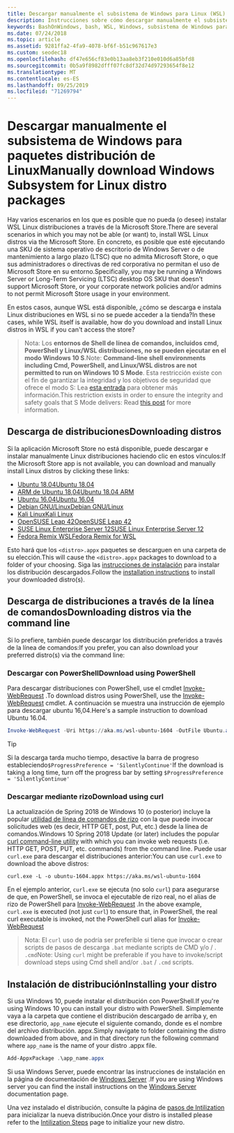 ```yaml
---
title: Descargar manualmente el subsistema de Windows para Linux (WSL) distribuciones
description: Instrucciones sobre cómo descargar manualmente el subsistema de Windows para distribuciones de Linux.
keywords: BashOnWindows, bash, WSL, Windows, subsistema de Windows para Linux, WSL, subsistema de Windows, distribución, Ubuntu, openSUSE, SLES, Debian, Kali
ms.date: 07/24/2018
ms.topic: article
ms.assetid: 9281ffa2-4fa9-4078-bf6f-b51c967617e3
ms.custom: seodec18
ms.openlocfilehash: df47e656cf83e0b13aa8eb3f210e010d6a85bfd8
ms.sourcegitcommit: 0b5a9f8982dfff07fc8df32d74d97293654f8e12
ms.translationtype: MT
ms.contentlocale: es-ES
ms.lasthandoff: 09/25/2019
ms.locfileid: "71269794"
---
```

# <a name="manually-download-windows-subsystem-for-linux-distro-packages"></a><span data-ttu-id="e0d9d-104">Descargar manualmente el subsistema de Windows para paquetes distribución de Linux</span><span class="sxs-lookup"><span data-stu-id="e0d9d-104">Manually download Windows Subsystem for Linux distro packages</span></span>

<span data-ttu-id="e0d9d-105">Hay varios escenarios en los que es posible que no pueda (o desee) instalar WSL Linux distribuciones a través de la Microsoft Store.</span><span class="sxs-lookup"><span data-stu-id="e0d9d-105">There are several scenarios in which you may not be able (or want) to, install WSL Linux distros via the Microsoft Store.</span></span> <span data-ttu-id="e0d9d-106">En concreto, es posible que esté ejecutando una SKU de sistema operativo de escritorio de Windows Server o de mantenimiento a largo plazo (LTSC) que no admita Microsoft Store, o que sus administradores o directivas de red corporativa no permitan el uso de Microsoft Store en su entorno.</span><span class="sxs-lookup"><span data-stu-id="e0d9d-106">Specifically, you may be running a Windows Server or Long-Term Servicing (LTSC) desktop OS SKU that doesn't support Microsoft Store, or your corporate network policies and/or admins to not permit Microsoft Store usage in your environment.</span></span>

<span data-ttu-id="e0d9d-107">En estos casos, aunque WSL está disponible, ¿cómo se descarga e instala Linux distribuciones en WSL si no se puede acceder a la tienda?</span><span class="sxs-lookup"><span data-stu-id="e0d9d-107">In these cases, while WSL itself is available, how do you download and install Linux distros in WSL if you can't access the store?</span></span>

> <span data-ttu-id="e0d9d-108">Nota: Los **entornos de Shell de línea de comandos, incluidos cmd, PowerShell y Linux/WSL distribuciones, no se pueden ejecutar en el modo Windows 10 S**.</span><span class="sxs-lookup"><span data-stu-id="e0d9d-108">Note: **Command-line shell environments including Cmd, PowerShell, and Linux/WSL distros are not permitted to run on Windows 10 S Mode**.</span></span> <span data-ttu-id="e0d9d-109">Esta restricción existe con el fin de garantizar la integridad y los objetivos de seguridad que ofrece el modo S: Lea [esta entrada](https://blogs.msdn.microsoft.com/commandline/2017/05/18/will-linux-distros-run-on-windows-10-s/) para obtener más información.</span><span class="sxs-lookup"><span data-stu-id="e0d9d-109">This restriction exists in order to ensure the integrity and safety goals that S Mode delivers: Read [this post](https://blogs.msdn.microsoft.com/commandline/2017/05/18/will-linux-distros-run-on-windows-10-s/) for more information.</span></span>

## <a name="downloading-distros"></a><span data-ttu-id="e0d9d-110">Descarga de distribuciones</span><span class="sxs-lookup"><span data-stu-id="e0d9d-110">Downloading distros</span></span>

<span data-ttu-id="e0d9d-111">Si la aplicación Microsoft Store no está disponible, puede descargar e instalar manualmente Linux distribuciones haciendo clic en estos vínculos:</span><span class="sxs-lookup"><span data-stu-id="e0d9d-111">If the Microsoft Store app is not available, you can download and manually install Linux distros by clicking these links:</span></span>
* [<span data-ttu-id="e0d9d-112">Ubuntu 18.04</span><span class="sxs-lookup"><span data-stu-id="e0d9d-112">Ubuntu 18.04</span></span>](https://aka.ms/wsl-ubuntu-1804)
* [<span data-ttu-id="e0d9d-113">ARM de Ubuntu 18,04</span><span class="sxs-lookup"><span data-stu-id="e0d9d-113">Ubuntu 18.04 ARM</span></span>](https://aka.ms/wsl-ubuntu-1804-arm)
* [<span data-ttu-id="e0d9d-114">Ubuntu 16.04</span><span class="sxs-lookup"><span data-stu-id="e0d9d-114">Ubuntu 16.04</span></span>](https://aka.ms/wsl-ubuntu-1604)
* [<span data-ttu-id="e0d9d-115">Debian GNU/Linux</span><span class="sxs-lookup"><span data-stu-id="e0d9d-115">Debian GNU/Linux</span></span>](https://aka.ms/wsl-debian-gnulinux)
* [<span data-ttu-id="e0d9d-116">Kali Linux</span><span class="sxs-lookup"><span data-stu-id="e0d9d-116">Kali Linux</span></span>](https://aka.ms/wsl-kali-linux-new)
* [<span data-ttu-id="e0d9d-117">OpenSUSE Leap 42</span><span class="sxs-lookup"><span data-stu-id="e0d9d-117">OpenSUSE Leap 42</span></span>](https://aka.ms/wsl-opensuse-42)
* [<span data-ttu-id="e0d9d-118">SUSE Linux Enterprise Server 12</span><span class="sxs-lookup"><span data-stu-id="e0d9d-118">SUSE Linux Enterprise Server 12</span></span>](https://aka.ms/wsl-sles-12)
* [<span data-ttu-id="e0d9d-119">Fedora Remix WSL</span><span class="sxs-lookup"><span data-stu-id="e0d9d-119">Fedora Remix for WSL</span></span>](https://github.com/WhitewaterFoundry/WSLFedoraRemix/releases/)

<span data-ttu-id="e0d9d-120">Esto hará que los `<distro>.appx` paquetes se descarguen en una carpeta de su elección.</span><span class="sxs-lookup"><span data-stu-id="e0d9d-120">This will cause the `<distro>.appx` packages to download to a folder of your choosing.</span></span> <span data-ttu-id="e0d9d-121">Siga las [instrucciones de instalación](#installing-your-distro) para instalar los distribución descargados.</span><span class="sxs-lookup"><span data-stu-id="e0d9d-121">Follow the [installation instructions](#installing-your-distro) to install your downloaded distro(s).</span></span>

## <a name="downloading-distros-via-the-command-line"></a><span data-ttu-id="e0d9d-122">Descarga de distribuciones a través de la línea de comandos</span><span class="sxs-lookup"><span data-stu-id="e0d9d-122">Downloading distros via the command line</span></span>
<span data-ttu-id="e0d9d-123">Si lo prefiere, también puede descargar los distribución preferidos a través de la línea de comandos:</span><span class="sxs-lookup"><span data-stu-id="e0d9d-123">If you prefer, you can also download your preferred distro(s) via the command line:</span></span>

 ### <a name="download-using-powershell"></a><span data-ttu-id="e0d9d-124">Descargar con PowerShell</span><span class="sxs-lookup"><span data-stu-id="e0d9d-124">Download using PowerShell</span></span>
 <span data-ttu-id="e0d9d-125">Para descargar distribuciones con PowerShell, use el cmdlet [Invoke-WebRequest](https://msdn.microsoft.com/powershell/reference/5.1/microsoft.powershell.utility/invoke-webrequest) .</span><span class="sxs-lookup"><span data-stu-id="e0d9d-125">To download distros using PowerShell, use the [Invoke-WebRequest](https://msdn.microsoft.com/powershell/reference/5.1/microsoft.powershell.utility/invoke-webrequest) cmdlet.</span></span> <span data-ttu-id="e0d9d-126">A continuación se muestra una instrucción de ejemplo para descargar ubuntu 16,04.</span><span class="sxs-lookup"><span data-stu-id="e0d9d-126">Here's a sample instruction to download Ubuntu 16.04.</span></span>

```powershell
Invoke-WebRequest -Uri https://aka.ms/wsl-ubuntu-1604 -OutFile Ubuntu.appx -UseBasicParsing
```

> [!TIP]
> <span data-ttu-id="e0d9d-127">Si la descarga tarda mucho tiempo, desactive la barra de progreso estableciendo`$ProgressPreference = 'SilentlyContinue'`</span><span class="sxs-lookup"><span data-stu-id="e0d9d-127">If the download is taking a long time, turn off the progress bar by setting `$ProgressPreference = 'SilentlyContinue'`</span></span>

### <a name="download-using-curl"></a><span data-ttu-id="e0d9d-128">Descargar mediante rizo</span><span class="sxs-lookup"><span data-stu-id="e0d9d-128">Download using curl</span></span>
<span data-ttu-id="e0d9d-129">La actualización de Spring 2018 de Windows 10 (o posterior) incluye la popular [utilidad de línea de comandos de rizo](https://curl.haxx.se/) con la que puede invocar solicitudes web (es decir, HTTP GET, post, Put, etc.) desde la línea de comandos.</span><span class="sxs-lookup"><span data-stu-id="e0d9d-129">Windows 10 Spring 2018 Update (or later) includes the popular [curl command-line utility](https://curl.haxx.se/) with which you can invoke web requests (i.e. HTTP GET, POST, PUT, etc. commands) from the command line.</span></span> <span data-ttu-id="e0d9d-130">Puede usar `curl.exe` para descargar el distribuciones anterior:</span><span class="sxs-lookup"><span data-stu-id="e0d9d-130">You can use `curl.exe` to download the above distros:</span></span>

```console
curl.exe -L -o ubuntu-1604.appx https://aka.ms/wsl-ubuntu-1604
```

<span data-ttu-id="e0d9d-131">En el ejemplo anterior, `curl.exe` se ejecuta (no solo `curl`) para asegurarse de que, en PowerShell, se invoca el ejecutable de rizo real, no el alias de rizo de PowerShell para [Invoke-WebRequest](https://docs.microsoft.com/en-us/powershell/module/microsoft.powershell.utility/invoke-webrequest?view=powershell-6) .</span><span class="sxs-lookup"><span data-stu-id="e0d9d-131">In the above example, `curl.exe` is executed (not just `curl`) to ensure that, in PowerShell, the real curl executable is invoked, not the PowerShell curl alias for [Invoke-WebRequest](https://docs.microsoft.com/en-us/powershell/module/microsoft.powershell.utility/invoke-webrequest?view=powershell-6)</span></span>

> <span data-ttu-id="e0d9d-132">Nota: El `curl` uso de podría ser preferible si tiene que invocar o crear scripts de pasos de descarga `.bat` mediante scripts de CMD y/o  / . `.cmd`</span><span class="sxs-lookup"><span data-stu-id="e0d9d-132">Note: Using `curl` might be preferable if you have to invoke/script download steps using Cmd shell and/or `.bat` / `.cmd` scripts.</span></span>

## <a name="installing-your-distro"></a><span data-ttu-id="e0d9d-133">Instalación de distribución</span><span class="sxs-lookup"><span data-stu-id="e0d9d-133">Installing your distro</span></span>
<span data-ttu-id="e0d9d-134">Si usa Windows 10, puede instalar el distribución con PowerShell.</span><span class="sxs-lookup"><span data-stu-id="e0d9d-134">If you're using Windows 10 you can install your distro with PowerShell.</span></span> <span data-ttu-id="e0d9d-135">Simplemente vaya a la carpeta que contiene el distribución descargado de arriba y, en ese directorio, `app_name` ejecute el siguiente comando, donde es el nombre del archivo distribución. appx.</span><span class="sxs-lookup"><span data-stu-id="e0d9d-135">Simply navigate to folder containing the distro downloaded from above, and in that directory run the following command where `app_name` is the name of your distro .appx file.</span></span>  
```Powershell
Add-AppxPackage .\app_name.appx
```

<span data-ttu-id="e0d9d-136">Si usa Windows Server, puede encontrar las instrucciones de instalación en la página de documentación de [Windows Server](install-on-server.md) .</span><span class="sxs-lookup"><span data-stu-id="e0d9d-136">If you are using Windows server you can find the install instructions on the [Windows Server](install-on-server.md) documentation page.</span></span>

<span data-ttu-id="e0d9d-137">Una vez instalado el distribución, consulte la página de [pasos de Intilization](initialize-distro.md) para inicializar la nueva distribución.</span><span class="sxs-lookup"><span data-stu-id="e0d9d-137">Once your distro is installed please refer to the [Intilization Steps](initialize-distro.md) page to initialize your new distro.</span></span>
